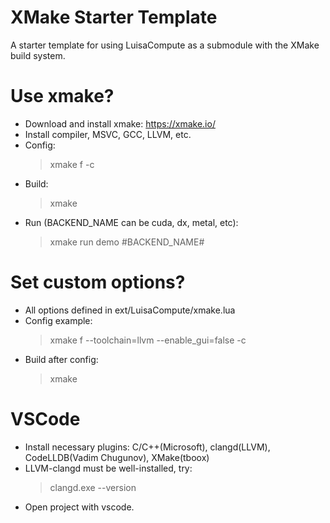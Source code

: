 # XMake Starter Template
A starter template for using LuisaCompute as a submodule with the XMake build system.

# Use xmake?
- Download and install xmake: https://xmake.io/
- Install compiler, MSVC, GCC, LLVM, etc.
- Config:
    > xmake f -c
- Build:
    > xmake
- Run (BACKEND_NAME can be cuda, dx, metal, etc):
    > xmake run demo #BACKEND_NAME#

# Set custom options?
- All options defined in ext/LuisaCompute/xmake.lua
- Config example:
    > xmake f --toolchain=llvm --enable_gui=false -c
- Build after config:
    > xmake

# VSCode
- Install necessary plugins: C/C++(Microsoft), clangd(LLVM), CodeLLDB(Vadim Chugunov), XMake(tboox)
- LLVM-clangd must be well-installed, try:
    > clangd.exe --version
- Open project with vscode.